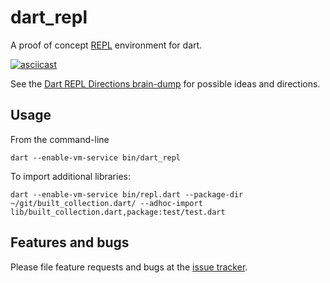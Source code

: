 # dart_repl

A proof of concept [REPL](https://en.wikipedia.org/wiki/Read%E2%80%93eval%E2%80%93print_loop) environment for dart.

[![asciicast](https://asciinema.org/a/2wxg2qpnlcaw4dpoo6o2c705s.png)](https://asciinema.org/a/2wxg2qpnlcaw4dpoo6o2c705s)

See the [Dart REPL Directions brain-dump](https://docs.google.com/document/d/1gDkF1meFpsQO_X_SCoAxdsdCNVhPiAz4HLyvvzOXWKU/edit?usp=sharing) for possible ideas and directions.

## Usage

From the command-line

    dart --enable-vm-service bin/dart_repl
    
To import additional libraries:

    dart --enable-vm-service bin/repl.dart --package-dir ~/git/built_collection.dart/ --adhoc-import lib/built_collection.dart,package:test/test.dart

## Features and bugs

Please file feature requests and bugs at the [issue tracker][tracker].

[tracker]: http://example.com/issues/replaceme

